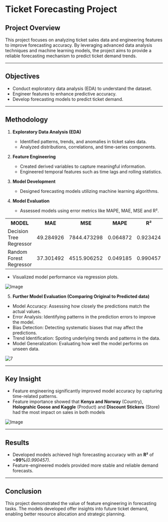 # Ticket Forecasting Project

## Project Overview
This project focuses on analyzing ticket sales data and engineering features to improve forecasting accuracy. By leveraging advanced data analysis techniques and machine learning models, the project aims to provide a reliable forecasting mechanism to predict ticket demand trends.

---

## Objectives
- Conduct exploratory data analysis (EDA) to understand the dataset.
- Engineer features to enhance predictive accuracy.
- Develop forecasting models to predict ticket demand.

---

## Methodology

1. **Exploratory Data Analysis (EDA)**
   - Identified patterns, trends, and anomalies in ticket sales data.
   - Analyzed distributions, correlations, and time-series components.

2. **Feature Engineering**
   - Created derived variables to capture meaningful information.
   - Engineered temporal features such as time lags and rolling statistics.

3. **Model Development**
   - Designed forecasting models utilizing machine learning algorithms.
   
4. **Model Evaluation**
   - Assessed models using error metrics like MAPE, MAE, MSE and R².

<table align="center">
 <tr>
    <th>MODEL</th>
    <th>MAE</th>
    <th>MSE</th>
    <th>MAPE</th>
    <th>R²</th>
 </tr>
 <tr>
    <td>Decision Tree Regressor</td>
    <td align="center">49.284926</td>
    <td align="center">7844.473298</td>
    <td align="center">0.064872</td>
    <td align="center">0.923424</td>
 </tr>
 <tr>
    <td>Random Forest Regressor</td>
    <td align="center">37.301492</td>
    <td align="center">4515.906252</td>
    <td align="center">0.049185</td>
    <td align="center">0.990457</td>
 </tr>
</table>


   - Visualized model performance via regression plots.

![Image](https://github.com/user-attachments/assets/141332ac-2c79-4f4c-9a6b-8cc60c6c120c)

5. **Further Model Evaluation (Comparing Original to Predicted data)**
  - Model Accuracy: Assessing how closely the predictions match the actual values.
  - Error Analysis: Identifying patterns in the prediction errors to improve the model.
  - Bias Detection: Detecting systematic biases that may affect the predictions.
  - Trend Identification: Spoting underlying trends and patterns in the data.
  - Model Generalization: Evaluating how well the model performs on unseen data.

![7](https://github.com/user-attachments/assets/0e9166bf-9662-4e13-b4a6-3303c51ff572)

---

## Key Insight
- Feature engineering significantly improved model accuracy by capturing time-related patterns.
- Feature importance showed that **Kenya and Norway** (Country), **Holograhic Goose and Kaggle** (Product) and **Discount Stickers** (Store) had the most impact on sales in both models

![Image](https://github.com/user-attachments/assets/4db2355e-feb2-42ad-b6bf-6300efb27e1c)

---

## Results
- Developed models achieved high forecasting accuracy with an **R²** of **~99%***(0.990457)*.
- Feature-engineered models provided more stable and reliable demand forecasts.

---

## Conclusion
This project demonstrated the value of feature engineering in forecasting tasks. The models developed offer insights into future ticket demand, enabling better resource allocation and strategic planning.
